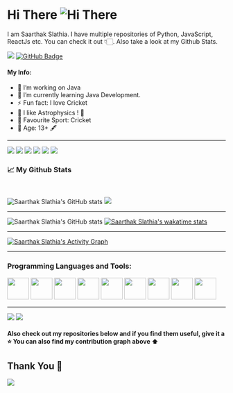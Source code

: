 # Hi There ![ Hi There](https://github.com/Saarthak-Slathia/Saarthak-Slathia/blob/main/waving_hand.gif)
 
I am Saarthak Slathia. I have multiple repositories of Python, JavaScript, ReactJs etc. You can check it out 👇🏻. Also take a look at my Github Stats.

![](https://komarev.com/ghpvc/?username=Saarthak-Slathia)
<a href="https://github.com/Saarthak-Slathia?tab=followers"><img src="https://img.shields.io/github/followers/Saarthak-Slathia?label=Followers&style=social" alt="GitHub Badge"></a>

#### My Info:

- 🔭 I’m working on Java
- 🌱 I’m currently learning Java Development.
- ⚡ Fun fact: I love Cricket
- 🚀 I like Astrophysics ! 🌌
- 🏏 Favourite Sport: Cricket
- 🔞 Age: 13+ 🖋

---

![](https://img.shields.io/badge/Java-informational?style=for-the-badge&logo=java&labelColor=06283D&color=06283D&logoColor=ffffff)
![](https://img.shields.io/badge/python-informational?style=for-the-badge&logo=python&labelColor=06283D&color=06283D&logoColor=ffffff)
![](https://img.shields.io/badge/javascript-informational?style=for-the-badge&logo=javascript&labelColor=06283D&color=06283D&logoColor=ffffff)
![](https://img.shields.io/badge/react-informational?style=for-the-badge&logo=react&labelColor=06283D&color=06283D&logoColor=ffffff)
![](https://img.shields.io/badge/html5-informational?style=for-the-badge&logo=html5&labelColor=06283D&color=06283D&logoColor=ffffff)
![](https://img.shields.io/badge/css3-informational?style=for-the-badge&logo=css3&labelColor=06283D&color=06283D&logoColor=ffffff)

### 📈 My Github Stats

 <br/>

   ![Saarthak Slathia's GitHub stats](https://github-readme-stats.vercel.app/api?username=Saarthak-Slathia&theme=gotham&show_icons=true)
   <img src="http://github-readme-streak-stats.herokuapp.com?user=Saarthak-Slathia&theme=gotham&border=61DAFB&fire=DDB80F"/>
 <br/>
 
 ---
 

![Saarthak Slathia's GitHub stats](https://github-readme-stats.vercel.app/api/top-langs?username=Saarthak-Slathia&layout=compact&show_icons=true&show_icons=true&theme=gotham&hide=html,css&langs_count=4)
[![Saarthak Slathia's wakatime stats](https://github-readme-stats.vercel.app/api/wakatime?username=slathia&layout=compact&theme=github_dark)](https://github.com/anuraghazra/github-readme-stats&layuout=compact&theme=gotham)

---

<a href="https://github.com/Saarthak-Slathia/github-readme-activity-graph"><img alt="Saarthak Slathia's Activity Graph" src="https://activity-graph.herokuapp.com/graph?username=Saarthak-Slathia&bg_color=0D1117&color=ffffff&line=2ECC71&point=FFFFFF&hide_border=true" /></a>

---


### Programming Languages and Tools: 
 <div>
  <img width="50" src="https://camo.githubusercontent.com/91624b4794cb98081ea55063865721be4b4399472c81e66b89b37fd07aad1d92/68747470733a2f2f696d672e69636f6e73382e636f6d2f636f6c6f722f34382f3030303030302f68746d6c2d352e706e67">
  <img width="50" src="https://camo.githubusercontent.com/dc75aee770dff630309493116eeebd6a39c7042e4e94780a5e6c8f107bebe76f/68747470733a2f2f696d672e69636f6e73382e636f6d2f636f6c6f722f34382f3030303030302f637373332e706e67">

  <img width="50" src="https://camo.githubusercontent.com/84c2586aa67309f6fa224fdf5fdf33a633239375397a8e753ac1e7cc727f5458/68747470733a2f2f696d672e69636f6e73382e636f6d2f636f6c6f722f34382f3030303030302f6a6176617363726970742d2d76312e706e67">
  <img width="50" src="https://camo.githubusercontent.com/0174b03bab13c90e5673eaafbaa2cc273f8f0f8e70c39e660d0db9895f41f7ae/68747470733a2f2f696d672e69636f6e73382e636f6d2f636f6c6f722f34382f3030303030302f626f6f7473747261702e706e67">
 
 <img width="50" src="https://cdn-icons-png.flaticon.com/64/226/226777.png">
 <img width="50" src="https://cdn-icons-png.flaticon.com/512/1126/1126012.png">
 
 <img width="50" src="https://camo.githubusercontent.com/5d6bd5caa91b0cc83df372c1a2c23c15a8a6a3c63bbffb4b2fb54e406cce9fc4/68747470733a2f2f63646e2d69636f6e732d706e672e666c617469636f6e2e636f6d2f3531322f3733332f3733333630392e706e67">
 <img width="50" src="https://camo.githubusercontent.com/446a67a1ebe2f1cba46113cc68f46610c49ab75885c2d19bb4453d70f3534f97/68747470733a2f2f63646e2d69636f6e732d706e672e666c617469636f6e2e636f6d2f36342f3930362f3930363332342e706e67">
 <img width="50" src="https://img.icons8.com/color/48/000000/python.png">
 </div>

---

![](https://github.com/Saarthak-Slathia/Saarthak-Slathia/blob/main/hushed_face.gif)
![](https://github.com/Saarthak-Slathia/Saarthak-Slathia/blob/main/exploding_head.gif)

#### Also check out my repositories below and if you find them useful, give it a ⭐ You can also find my contribution graph above ⬆️
## Thank You 🎉

![](https://github.com/Saarthak-Slathia/Saarthak-Slathia/blob/main/winking_face.gif)
